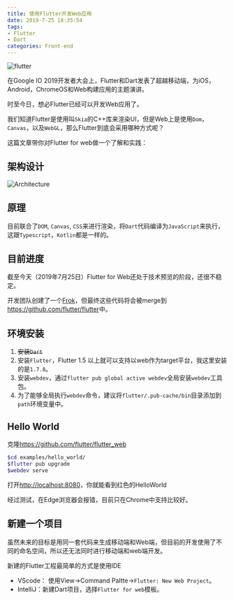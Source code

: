 ```yaml
---
title: 使用Flutter开发Web应用
date: 2019-7-25 18:35:54
tags:
- Flutter
- Dart
categories: Front-end
---
```


![flutter](https://flutter.dev/assets/flutter-lockup-4cb0ee072ab312e59784d9fbf4fb7ad42688a7fdaea1270ccf6bbf4f34b7e03f.svg)

在Google IO 2019开发者大会上，Flutter和Dart发表了超越移动端，为iOS，Android，ChromeOS和Web构建应用的主题演讲。

时至今日，想必Flutter已经可以开发Web应用了。

我们知道Flutter是使用叫`Skia`的C++库来渲染UI，但是Web上是使用`Dom`，`Canvas`，以及`WebGL`，那么Flutter到底会采用哪种方式呢？

这篇文章带你对Flutter for web做一个了解和实践：
<!--more-->

## 架构设计

![Architecture](https://flutter.dev/images/Dart-framework-v-browser-framework.png)

## 原理

目前联合了`DOM`, `Canvas`, `CSS`来进行渲染，将`Dart`代码编译为`JavaScript`来执行，这跟`Typescript`，`Kotlin`都是一样的。

## 目前进度

截至今天（2019年7月25日）Flutter for Web还处于技术预览的阶段，还很不稳定。

开发团队创建了一个[Frok](https://github.com/flutter/flutter_web)，但最终这些代码将会被merge到<https://github.com/flutter/flutter>中。

## 环境安装

1. ~~安装`Dart`~~
2. 安装`Flutter`，Flutter 1.5 以上就可以支持以web作为target平台，我这里安装的是`1.7.8`。
3. 安装`webdev`，通过`flutter pub global active webdev`全局安装`webdev`工具包。
4. 为了能够全局执行`webdev`命令，建议将`flutter/.pub-cache/bin`目录添加到`path`环境变量中。

## Hello World

克隆<https://github.com/flutter/flutter_web>

```bash
$cd examples/hello_world/
$flutter pub upgrade
$webdev serve
```

打开<http://localhost:8080>，你就能看到红色的HelloWorld

经过测试，在Edge浏览器会报错，目前只在Chrome中支持比较好。

## 新建一个项目

虽然未来的目标是用同一套代码来生成移动端和Web端，但目前的开发使用了不同的命名空间，所以还无法同时进行移动端和web端开发。

新建的Flutter工程最简单的方式是使用IDE

- VScode： 使用View->Command Paltte->`Flutter: New Web Project`。
- IntelliJ：新建Dart项目，选择`Flutter for web`模板。